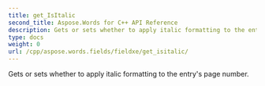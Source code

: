 ```yaml
---
title: get_IsItalic
second_title: Aspose.Words for C++ API Reference
description: Gets or sets whether to apply italic formatting to the entry's page number. 
type: docs
weight: 0
url: /cpp/aspose.words.fields/fieldxe/get_isitalic/
---
```


Gets or sets whether to apply italic formatting to the entry's page number. 

